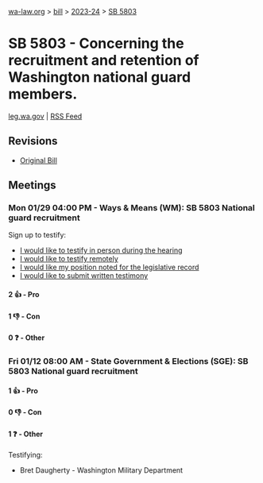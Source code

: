 [wa-law.org](/) > [bill](/bill/) > [2023-24](/bill/2023-24/) > [SB 5803](/bill/2023-24/sb/5803/)

# SB 5803 - Concerning the recruitment and retention of Washington national guard members.
[leg.wa.gov](https://app.leg.wa.gov/billsummary?BillNumber=5803&Year=2023&Initiative=false) | [RSS Feed](./rss.xml)

## Revisions
* [Original Bill](1/)

## Meetings
### Mon 01/29 04:00 PM - Ways & Means (WM): SB 5803 National guard recruitment
Sign up to testify:
* [I would like to testify in person during the hearing](https://app.leg.wa.gov/csi/Testifier/Add?chamber=House&mId=31841&aId=158150&caId=23656&tId=1)
* [I would like to testify remotely](https://app.leg.wa.gov/csi/Testifier/Add?chamber=House&mId=31841&aId=158150&caId=23656&tId=2)
* [I would like my position noted for the legislative record](https://app.leg.wa.gov/csi/Testifier/Add?chamber=House&mId=31841&aId=158150&caId=23656&tId=3)
* [I would like to submit written testimony](https://app.leg.wa.gov/csi/Testifier/Add?chamber=House&mId=31841&aId=158150&caId=23656&tId=4)

#### 2 👍 - Pro

#### 1 👎 - Con

#### 0 ❓ - Other

### Fri 01/12 08:00 AM - State Government & Elections (SGE): SB 5803 National guard recruitment
#### 1 👍 - Pro

#### 0 👎 - Con

#### 1 ❓ - Other
Testifying:
* Bret Daugherty - Washington Military Department
